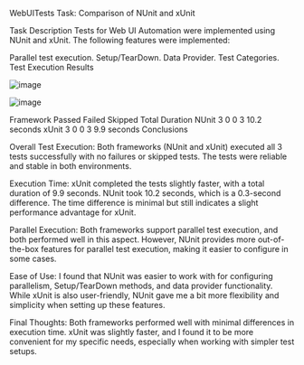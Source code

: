 WebUITests Task:
Comparison of NUnit and xUnit

Task Description
Tests for Web UI Automation were implemented using NUnit and xUnit. The following features were implemented:

Parallel test execution.
Setup/TearDown.
Data Provider.
Test Categories.
Test Execution Results


![image](https://github.com/user-attachments/assets/fa0b95b4-3715-482f-a5e8-0b96ca68e041)


![image](https://github.com/user-attachments/assets/4c295900-e71d-447d-b82a-7f342424f40b)


Framework	Passed	Failed	Skipped	Total	Duration
NUnit	3	0	0	3	10.2 seconds
xUnit	3	0	0	3	9.9 seconds
Conclusions

Overall Test Execution:
Both frameworks (NUnit and xUnit) executed all 3 tests successfully with no failures or skipped tests. The tests were reliable and stable in both environments.

Execution Time:
xUnit completed the tests slightly faster, with a total duration of 9.9 seconds. NUnit took 10.2 seconds, which is a 0.3-second difference. The time difference is minimal but still indicates a slight performance advantage for xUnit.

Parallel Execution:
Both frameworks support parallel test execution, and both performed well in this aspect. However, NUnit provides more out-of-the-box features for parallel test execution, making it easier to configure in some cases.

Ease of Use:
I found that NUnit was easier to work with for configuring parallelism, Setup/TearDown methods, and data provider functionality. While xUnit is also user-friendly, NUnit gave me a bit more flexibility and simplicity when setting up these features.

Final Thoughts:
Both frameworks performed well with minimal differences in execution time. xUnit was slightly faster, and I found it to be more convenient for my specific needs, especially when working with simpler test setups.
